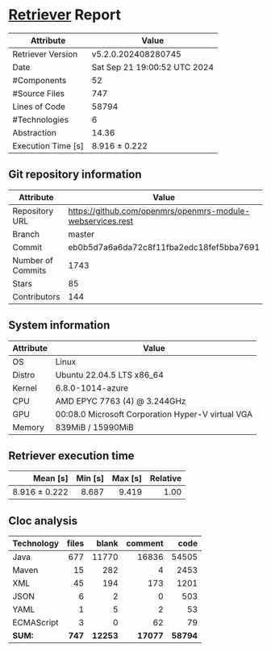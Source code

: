 # [Retriever](https://github.com/PalladioSimulator/Palladio-ReverseEngineering-Retriever) Report
| Attribute          | Value |
| ------------------ | ----- |
| Retriever Version  | v5.2.0.202408280745 |
| Date               | Sat Sep 21 19:00:52 UTC 2024 |
| #Components        | 52 |
| #Source Files      | 747 |
| Lines of Code      | 58794 |
| #Technologies      | 6 |
| Abstraction        | 14.36 |
| Execution Time [s] | 8.916 ± 0.222  |

## Git repository information
|      Attribute    | Value |
| ----------------- | ----- |
| Repository URL    | https://github.com/openmrs/openmrs-module-webservices.rest |
| Branch            | master |
| Commit            | eb0b5d7a6a6da72c8f11fba2edc18fef5bba7691 |
| Number of Commits | 1743 |
| Stars             | 85 |
| Contributors      | 144 |


## System information
| Attribute | Value |
| --------- | ----- |
| OS | Linux  |
| Distro | Ubuntu 22.04.5 LTS x86_64  |
| Kernel | 6.8.0-1014-azure  |
| CPU | AMD EPYC 7763 (4) @ 3.244GHz  |
| GPU | 00:08.0 Microsoft Corporation Hyper-V virtual VGA  |
| Memory | 839MiB / 15990MiB  |

## Retriever execution time
| Mean [s] | Min [s] | Max [s] | Relative |
|---:|---:|---:|---:|
| 8.916 ± 0.222 | 8.687 | 9.419 | 1.00 |

## Cloc analysis

<!-- github.com/AlDanial/cloc v 1.90  T=2.03 s (373.4 files/s, 44108.9 lines/s) -->

|Technology|files|blank|comment|code|
|:-------|-------:|-------:|-------:|-------:|
|Java|677|11770|16836|54505|
|Maven|15|282|4|2453|
|XML|45|194|173|1201|
|JSON|6|2|0|503|
|YAML|1|5|2|53|
|ECMAScript|3|0|62|79|
|**SUM:**|**747**|**12253**|**17077**|**58794**|
